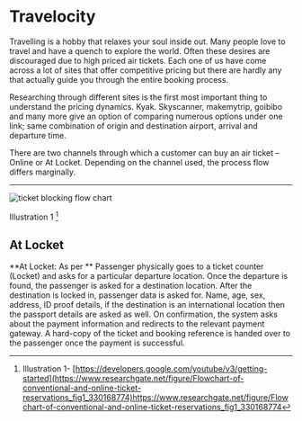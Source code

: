 # Travelocity

Travelling is a hobby that relaxes your soul inside out. Many people love to travel and have a quench to explore the world. Often these desires are discouraged due to high priced air tickets. Each one of us have come across a lot of sites that offer competitive pricing but there are hardly any that actually guide you through the entire booking process. 

Researching through different sites is the first most important thing to understand the pricing dynamics. Kyak. Skyscanner, makemytrip, goibibo and many more give an option of comparing numerous options under one link; same combination of origin and destination airport, arrival and departure time. 

There are two channels through which a customer can buy an air ticket – Online or At Locket. Depending on the channel used, the process flow differs marginally. 

----------------------------------------------------------------------------------

![ticket blocking flow chart](https://github.com/mayuri0409/Assignments_iimskills/assets/147300377/04f010b0-b206-4631-a1de-f13bc62e9e78)

Illustration 1 [^1] 
[^1]: Illustration 1- [https://developers.google.com/youtube/v3/getting-started](https://www.researchgate.net/figure/Flowchart-of-conventional-and-online-ticket-reservations_fig1_330168774)https://www.researchgate.net/figure/Flowchart-of-conventional-and-online-ticket-reservations_fig1_330168774

## At Locket

**At Locket: As per **
Passenger physically goes to a ticket counter (Locket) and asks for a particular departure location. Once the departure is found, the passenger is asked for a destination location. After the destination is locked in, passenger data is asked for. Name, age, sex, address, ID proof details, if the destination is an international location then the passport details are asked as well. On confirmation, the system asks about the payment information and redirects to the relevant payment gateway. A hard-copy of the ticket and booking reference is handed over to the passenger once the payment is successful. 

